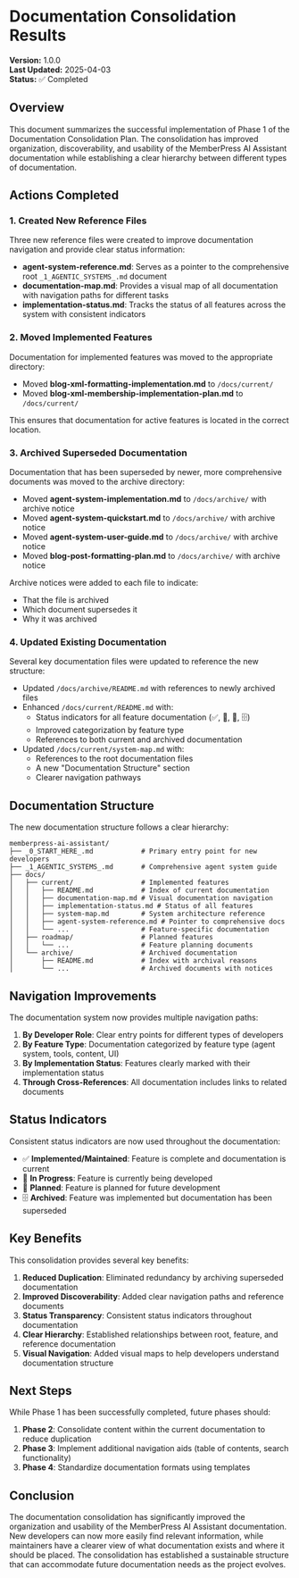 # Documentation Consolidation Results

**Version:** 1.0.0  
**Last Updated:** 2025-04-03  
**Status:** ✅ Completed

## Overview

This document summarizes the successful implementation of Phase 1 of the Documentation Consolidation Plan. The consolidation has improved organization, discoverability, and usability of the MemberPress AI Assistant documentation while establishing a clear hierarchy between different types of documentation.

## Actions Completed

### 1. Created New Reference Files

Three new reference files were created to improve documentation navigation and provide clear status information:

- **agent-system-reference.md**: Serves as a pointer to the comprehensive root `_1_AGENTIC_SYSTEMS_.md` document
- **documentation-map.md**: Provides a visual map of all documentation with navigation paths for different tasks
- **implementation-status.md**: Tracks the status of all features across the system with consistent indicators

### 2. Moved Implemented Features

Documentation for implemented features was moved to the appropriate directory:

- Moved **blog-xml-formatting-implementation.md** to `/docs/current/`
- Moved **blog-xml-membership-implementation-plan.md** to `/docs/current/`

This ensures that documentation for active features is located in the correct location.

### 3. Archived Superseded Documentation

Documentation that has been superseded by newer, more comprehensive documents was moved to the archive directory:

- Moved **agent-system-implementation.md** to `/docs/archive/` with archive notice
- Moved **agent-system-quickstart.md** to `/docs/archive/` with archive notice
- Moved **agent-system-user-guide.md** to `/docs/archive/` with archive notice
- Moved **blog-post-formatting-plan.md** to `/docs/archive/` with archive notice

Archive notices were added to each file to indicate:
- That the file is archived
- Which document supersedes it
- Why it was archived

### 4. Updated Existing Documentation

Several key documentation files were updated to reference the new structure:

- Updated `/docs/archive/README.md` with references to newly archived files
- Enhanced `/docs/current/README.md` with:
  - Status indicators for all feature documentation (✅, 🚧, 🔮, 🗄️)
  - Improved categorization by feature type
  - References to both current and archived documentation
- Updated `/docs/current/system-map.md` with:
  - References to the root documentation files
  - A new "Documentation Structure" section
  - Clearer navigation pathways

## Documentation Structure

The new documentation structure follows a clear hierarchy:

```
memberpress-ai-assistant/
├── _0_START_HERE_.md            # Primary entry point for new developers
├── _1_AGENTIC_SYSTEMS_.md       # Comprehensive agent system guide
├── docs/
│   ├── current/                 # Implemented features
│   │   ├── README.md            # Index of current documentation
│   │   ├── documentation-map.md # Visual documentation navigation
│   │   ├── implementation-status.md # Status of all features
│   │   ├── system-map.md        # System architecture reference
│   │   ├── agent-system-reference.md # Pointer to comprehensive docs
│   │   └── ...                  # Feature-specific documentation
│   ├── roadmap/                 # Planned features
│   │   └── ...                  # Feature planning documents
│   └── archive/                 # Archived documentation
│       ├── README.md            # Index with archival reasons
│       └── ...                  # Archived documents with notices
```

## Navigation Improvements

The documentation system now provides multiple navigation paths:

1. **By Developer Role**: Clear entry points for different types of developers
2. **By Feature Type**: Documentation categorized by feature type (agent system, tools, content, UI)
3. **By Implementation Status**: Features clearly marked with their implementation status
4. **Through Cross-References**: All documentation includes links to related documents

## Status Indicators

Consistent status indicators are now used throughout the documentation:

- ✅ **Implemented/Maintained**: Feature is complete and documentation is current
- 🚧 **In Progress**: Feature is currently being developed
- 🔮 **Planned**: Feature is planned for future development
- 🗄️ **Archived**: Feature was implemented but documentation has been superseded

## Key Benefits

This consolidation provides several key benefits:

1. **Reduced Duplication**: Eliminated redundancy by archiving superseded documentation
2. **Improved Discoverability**: Added clear navigation paths and reference documents
3. **Status Transparency**: Consistent status indicators throughout documentation
4. **Clear Hierarchy**: Established relationships between root, feature, and reference documentation
5. **Visual Navigation**: Added visual maps to help developers understand documentation structure

## Next Steps

While Phase 1 has been successfully completed, future phases should:

1. **Phase 2**: Consolidate content within the current documentation to reduce duplication
2. **Phase 3**: Implement additional navigation aids (table of contents, search functionality)
3. **Phase 4**: Standardize documentation formats using templates

## Conclusion

The documentation consolidation has significantly improved the organization and usability of the MemberPress AI Assistant documentation. New developers can now more easily find relevant information, while maintainers have a clearer view of what documentation exists and where it should be placed. The consolidation has established a sustainable structure that can accommodate future documentation needs as the project evolves.